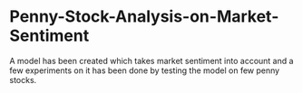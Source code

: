 # Penny-Stock-Analysis-on-Market-Sentiment
A model has been created which takes market sentiment into account and a few experiments on it has been done by testing the model on few penny stocks.
